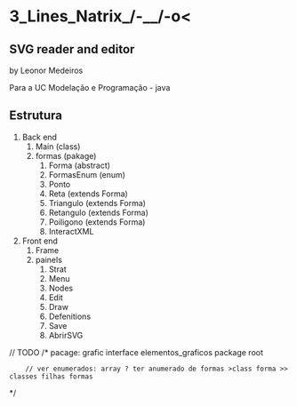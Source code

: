 # 3_Lines_Natrix_/-\__/-o<
SVG reader and editor
-----
by Leonor Medeiros

Para a UC Modelação e Programação - java

## Estrutura

1. Back end
   1. Main (class)
   2. formas (pakage)
      1. Forma (abstract)
      2. FormasEnum (enum)
      3. Ponto
      4. Reta (extends Forma)
      5. Triangulo (extends Forma)
      6. Retangulo (extends Forma)
      7. Poiligono (extends Forma)
      8. InteractXML
2. Front end
   1. Frame
   2. painels
      1. Strat
      2. Menu
      3. Nodes
      4. Edit
      5. Draw
      6. Defenitions
      7. Save
      8. AbrirSVG

// TODO
/*
pacage:
grafic interface
elementos_graficos
package root

        // ver enumerados: array ? ter anumerado de formas >class forma >> classes filhas formas
*/
